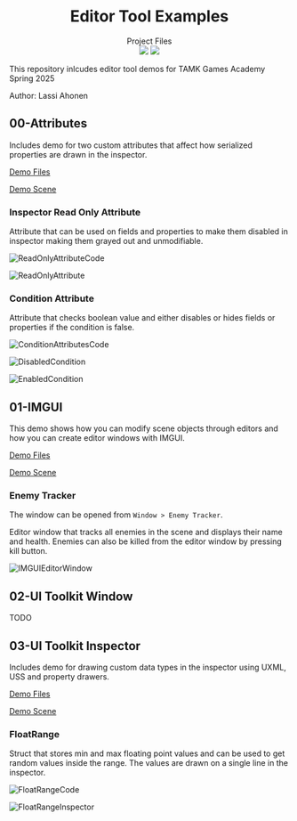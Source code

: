 <h1 align="center"> Editor Tool Examples </h1> 
<p align="center">
  Project Files
  <br>
  <img src="https://img.shields.io/badge/Unity-6000.0.33f1-lightgrey" />
  <img src="https://img.shields.io/badge/Render Pipeline-Universal 3D-orange" />
</p>

This repository inlcudes editor tool demos for TAMK Games Academy Spring 2025

Author: Lassi Ahonen

## 00-Attributes
Includes demo for two custom attributes that affect how serialized properties are drawn in the inspector.

[Demo Files](/EditorToolDemo/Assets/Demo/00-Attributes)

[Demo Scene](/EditorToolDemo/Assets/Scenes)

### Inspector Read Only Attribute
Attribute that can be used on fields and properties to make them disabled in inspector making them grayed out and unmodifiable.

![ReadOnlyAttributeCode](https://github.com/user-attachments/assets/1aa400de-9b9f-4835-9acf-7ad5e630bca3)

![ReadOnlyAttribute](https://github.com/user-attachments/assets/8ddc0c8b-1d50-43d2-9049-251395e8d0e9)

### Condition Attribute
Attribute that checks boolean value and either disables or hides fields or properties if the condition is false.

![ConditionAttributesCode](https://github.com/user-attachments/assets/3c2ee984-0727-4c1e-8381-65c031c42278)

![DisabledCondition](https://github.com/user-attachments/assets/fe2e216f-5370-4e6f-8308-25940aa6f2c1)

![EnabledCondition](https://github.com/user-attachments/assets/0b1dfa47-edab-40ae-9b98-6378bd9f4dea)

## 01-IMGUI
This demo shows how you can modify scene objects through editors and how you can create editor windows with IMGUI.

[Demo Files](/EditorToolDemo/Assets/Demo/01-IMGUI)

[Demo Scene](/EditorToolDemo/Assets/Scenes)

### Enemy Tracker
The window can be opened from `Window > Enemy Tracker`.


Editor window that tracks all enemies in the scene and displays their name and health. Enemies can also be killed from the editor window by pressing kill button.

![IMGUIEditorWindow](https://github.com/user-attachments/assets/abf48f10-bcac-424b-9eff-404d0a5cdaa2)


## 02-UI Toolkit Window
TODO

## 03-UI Toolkit Inspector
Includes demo for drawing custom data types in the inspector using UXML, USS and property drawers.

[Demo Files](/EditorToolDemo/Assets/Demo/03-UIToolkit-Inspector)

[Demo Scene](/EditorToolDemo/Assets/Scenes)

### FloatRange
Struct that stores min and max floating point values and can be used to get random values inside the range.
The values are drawn on a single line in the inspector.

![FloatRangeCode](https://github.com/user-attachments/assets/8f291ab9-8c4e-4b4d-bfae-0ceca9971c16)

![FloatRangeInspector](https://github.com/user-attachments/assets/126d8574-3fe5-4629-b57c-925a29a79954)



